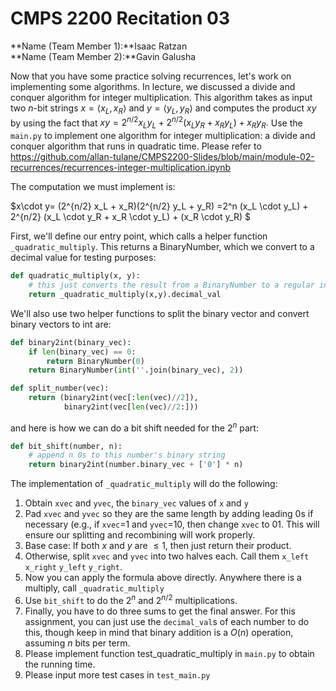# CMPS 2200  Recitation 03

**Name (Team Member 1):**Isaac Ratzan  
**Name (Team Member 2):**Gavin Galusha


Now that you have some practice solving recurrences, let's work on implementing some algorithms. In lecture, we discussed a divide and conquer algorithm for integer multiplication. This algorithm takes as input two $n$-bit strings $x = \langle x_L, x_R\rangle$ and $y=\langle y_L, y_R\rangle$ and computes the product $xy$ by using the fact that $xy = 2^{n/2}x_Ly_L + 2^{n/2}(x_Ly_R+x_Ry_L) + x_Ry_R.$ Use the `main.py` to implement one algorithm for integer multiplication: a divide and conquer algorithm that runs in quadratic time. Please refer to https://github.com/allan-tulane/CMPS2200-Slides/blob/main/module-02-recurrences/recurrences-integer-multiplication.ipynb

The computation we must implement is:

$x\cdot y= (2^{n/2} x_L + x_R)(2^{n/2} y_L + y_R)  =2^n (x_L \cdot y_L) + 2^{n/2} (x_L \cdot y_R + x_R \cdot y_L) + (x_R \cdot y_R) $

    
First, we'll define our entry point, which calls a helper function `_quadratic_multiply`. This returns a BinaryNumber, which we convert to a decimal value for testing purposes:

```python
def quadratic_multiply(x, y):
    # this just converts the result from a BinaryNumber to a regular int
    return _quadratic_multiply(x,y).decimal_val
```

We'll also use two helper functions to split the binary vector and convert binary vectors to int are:

```python
def binary2int(binary_vec): 
    if len(binary_vec) == 0:
        return BinaryNumber(0)
    return BinaryNumber(int(''.join(binary_vec), 2))

def split_number(vec):
    return (binary2int(vec[:len(vec)//2]),
            binary2int(vec[len(vec)//2:]))
```

and here is how we can do a bit shift needed for the $2^n$ part:

```python
def bit_shift(number, n):
    # append n 0s to this number's binary string
    return binary2int(number.binary_vec + ['0'] * n)
```

The implementation of `_quadratic_multiply` will do the following:

1. Obtain `xvec` and `yvec`, the `binary_vec` values of `x` and `y`
2. Pad `xvec` and `yvec` so they are the same length by adding leading 0s if necessary (e.g., if `xvec`=1 and `yvec`=10, then change `xvec` to 01. This will ensure our splitting and recombining will work properly.
3. Base case: If both $x$ and $y$ are $\le 1$, then just return their product.
4. Otherwise, split `xvec` and `yvec` into two halves each. Call them `x_left` `x_right` `y_left` `y_right`.
5. Now you can apply the formula above directly. Anywhere there is a multiply, call `_quadratic_multiply`
6. Use `bit_shift` to do the $2^n$ and $2^{n/2}$ multiplications.
7. Finally, you have to do three sums to get the final answer. For this assignment, you can just use the `decimal_val`s of each number to do this, though keep in mind that binary addition is a $O(n)$ operation, assuming $n$ bits per term.
8. Please implement function test_quadratic_multiply in `main.py` to obtain the running time.
9. Please input more test cases in `test_main.py`
